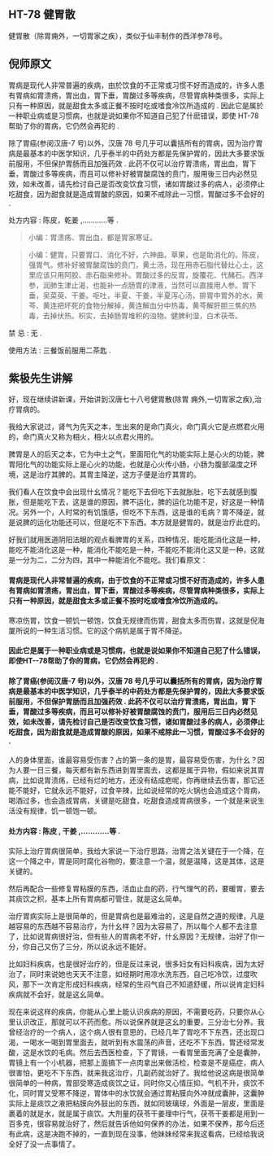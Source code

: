 ## HT-78 健胃散

健胃散（除胃痈外，一切胃家之疾），类似于仙丰制作的西洋参78号。

## 倪师原文

胃病是现代人非常普遍的疾病，由於饮食的不正常或习惯不好而造成的，许多人患有胃病如胃溃疡，胃出血，胃下垂，胃酸过多等疾病，尽管胃病种类很多，实际上只有一种原因，就是甜食太多或正餐不按时吃或嗜食冷饮所造成的 . 因此它是属於一种职业病或是习惯病，也就是说如果你不知道自己犯了什麽错误，即使 HT-78 帮助了你的胃病，它仍然会再犯的 .

除了胃癌(参阅汉唐-7 号)以外，汉唐 78 号几乎可以囊括所有的胃病，因为治疗胃病是最基本的中医学知识，几乎泰半的中药处方都是先保护胃的，因此大多要求饭前服用，不但保护胃肠而且加强药效 . 此药不仅可以治疗胃溃疡，胃出血，胃下垂，胃酸过多等疾病，而且可以修补好被胃酸腐蚀的贲门，服用後三日内必然见效，如未改善，请先检讨自己是否改变饮食习惯，诸如胃酸过多的病人，必须停止吃甜食，因为甜食就是造成胃酸的原因，如果不戒除此一习惯，胃酸过多不会好的 .

处方内容 : 陈皮，乾姜 ,…………等 .

> 小编：胃溃疡、胃出血，都是胃家寒证。

> 小编：健胃，只要胃口、消化不好，六神曲。草果，也是助消化的。陈皮，强胃气。修补好被胃酸腐蚀的贲门，黄土汤，现在用赤石脂代替灶心土，这里应该只用阿胶、赤石脂来修补。胃酸过多的反胃，旋覆花、代赭石。西洋参，润肺生津止渴，也能补一点肠胃的津液，当然可以直接用人参。胃下垂，吴菜萸、干姜。呕吐，半夏、干姜，半夏泻心汤，排胃中胃外的水，黄芩、黄连把坏死的食物分解掉，黄连解血分中热毒，黄芩解肝胆三焦的热毒，去掉伏热。枳实，去掉肠胃堆积的浊物。健脾利湿，白术茯苓。

禁 忌 : 无 .

使用方法 : 三餐饭前服用二茶匙 .

## 紫极先生讲解

好，现在继续讲新课，开始讲到汉唐七十八号健胃散(除胃 痈外,一切胃家之疾),治疗胃病的。

我给大家说过，肾气为先天之本，生出来的是命门真火，命门真火它是点燃君火用的，命门真火又称为相火，相火以点君火用的。

脾胃是人的后天之本，它为中土之气，里面阳化气的功能实际上是心火的功能，脾胃阳化气的功能实际上是心火的功能，也就是心火传小肠，小肠为腹部温度之环境，这是治疗其脾的。其胃主降逆，这方子便是治疗其胃的。

我们看人在饮食中会出现什幺情况？能吃下去但吃下去就胀肚，吃下去就感到腹胀，但是能吃下去，这是谁的原因，脾不运化，脾的运化功能不足，好这是一种情况。另外一个，人时常的有饥饿感，但吃不下东西，这是谁的毛病？胃不降逆，就是说脾的运化功能还可以，但是吃不下东西。本方就是健胃的，就是治疗此症的。

好我们就用医道阴阳法眼的观点看脾胃的关系，四种情况，能吃能消化这是一种，能吃不能消化这是一种，能消化不能吃是一种，不能吃不能消化这又是一种，这就是一分为二，二分为四，其中一种能消化不能吃。我们看原文：

#### 胃病是现代人非常普遍的疾病，由于饮食的不正常或习惯不好而造成的，许多人患有胃病如胃溃疡，胃出血，胃下垂，胃酸过多等疾病，尽管胃病种类很多，实际上只有一种原因，就是甜食太多或正餐不按时吃或嗜食冷饮所造成的。

寒凉伤胃，饮食一顿饥一顿饱，饮食无规律而伤胃，甜食太多而伤胃，这就是倪海厦所说的一种生活习惯。它的这个病机是属于胃不降逆。

#### 因此它是属于一种职业病或是习惯病，也就是说如果你不知道自己犯了什么错误，即使HT--78帮助了你的胃病，它仍然会再犯的 .

#### 除了胃癌(参阅汉唐-7 号)以外，汉唐 78 号几乎可以囊括所有的胃病，因为治疗胃病是最基本的中医学知识，几乎泰半的中药处方都是先保护胃的，因此大多要求饭前服用，不但保护胃肠而且加强药效 . 此药不仅可以治疗胃溃疡，胃出血，胃下垂，胃酸过多等疾病，而且可以修补好被胃酸腐蚀的贲门，服用后三日内必然见效，如未改善，请先检讨自己是否改变饮食习惯，诸如胃酸过多的病人，必须停止吃甜食，因为甜食就是造成胃酸的原因，如果不戒除此一习惯，胃酸过多不会好的 .

人的身体里面，谁最容易受伤害？占的第一条的是胃，最容易受伤害，为什幺？因为人要一日三餐，每天都有新东西进到胃里面去，这都是属于异物，假如来说其胃病，比如说胃溃疡，已经有烂的地方，还没有结成疤呢，你再继续去伤害，那它还能不能好，它就永远不能好，过食辛辣，比如说经常的吃火锅也会造成这个胃病，喝酒过多，也会造成胃病，关键是吃甜食，吃甜食造成胃病很多，一个就是来说生活没有规律，饥一顿饱一顿。

#### 处方内容 : 陈皮 , 干姜 ,…………等 .

实际上治疗胃病很简单，我给大家说一下治疗思路，治胃之法关键在于一个降，在这一个降之中，胃是同时腐化谷物的，要注意一个温，就是温降，这是其体，这是关键的。

然后再配合一些修复胃粘膜的东西，活血止血的药，行气理气的药，要暖胃，要去其痰饮之积，基本上所有胃病都可管住，就是这幺简单。

治疗胃病实际上是很简单的，但是胃病也是最难治的，这是自然之道的规律，凡是越容易的东西越不容易治疗，为什幺样？因为太容易了，所以每个人都不去注意了，比如说胃病很好治，但有些人的胃病老不好，什幺原因？无规律，治好了你一分，你自己又伤了三分，所以说永远不能好。

比如妇科疾病，也是很好治疗的，但是反过来说，很多妇女有妇科疾病，因为太好治了，同时来说她也天天不注意，如经期时用凉水洗东西，自己吃冷饮，过度吹风，那下一次肯定形成妇科疾病，经常的生闷气自己不知道舒缓，所以说肯定妇科疾病就不会好，就是这幺简单。

现在来说这样的疾病，你能从心里上能认识疾病的原因，不需要吃药，只要你从心里认识改正，那就可以不药而愈。所以说保养就是这幺的重要，三分治七分养。我曾经治疗的一个病人，这个病人很有意思的，已经几年了胃吃不下东西，还出现口渴，一喝水一喝到胃里面去，就听到有水震荡的声音，还吃不下东西，胃还经常发酸，这是水饮的毛病。然后去西医检查，下了胃镜，一看胃里面充满了全是囊肿，胃镜上有一个小机器，把那上面搞下一点肉拿出来做活检，检查是不是癌症，病人很害怕，更吃不下东西，就来我这治疗，几副药就治好了。我给他说这病是很简单很简单的一种病，胃部受寒造成痰饮之证，同时你又心情压抑，气机不升，痰饮不化，同时胃又受寒不降逆，胃体中的水饮就会通过胃粘膜向外冲就成囊肿，这囊肿实际上是痰饮之液把粘膜向外鼓出的东西，就如同玻璃球，外面是一层皮，里面是裹着的就是水，就是属于痰饮。大剂量的茯苓干姜理中行气，茯苓干姜都是用到一百多克，很容易就治好了，然后就告诉他如何保养的办法，如果不保养，那今后还有此病，这是决跑不掉的，一直到现在没事，他妹妹经常来我这看病，已经给我说全好了没一点事情了。

